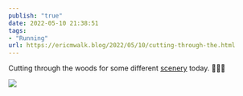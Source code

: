 ```yaml
---
publish: "true"
date: 2022-05-10 21:38:51
tags:
- "Running"
url: https://ericmwalk.blog/2022/05/10/cutting-through-the.html
---
```

Cutting through the woods for some different [scenery](http://www.strava.com/activities/7119936026) today. 🏃🏻‍♂️


![](https://ericmwalk.blog/uploads/2022/236847cfff.jpg)